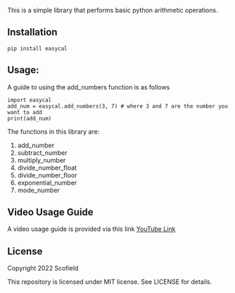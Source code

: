 This is a simple library that performs
basic python arithmetic operations.

## Installation
```
pip install easycal

```

## Usage:
A guide to using the add_numbers function is as follows

```
import easycal
add_num = easycal.add_numbers(3, 7) # where 3 and 7 are the number you want to add
print(add_num)

```
The functions in this library are:
1. add_number
2. subtract_number
3. multiply_number 
4. divide_number_float 
5. divide_number_floor
6. exponential_number
7. mode_number

## Video Usage Guide
A video usage guide is provided via this link [YouTube Link](https://www.youtube.com)

## License
Copyright 2022 Scofield

This repository is licensed under MIT license.
See LICENSE for details.
